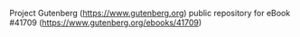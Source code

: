 Project Gutenberg (https://www.gutenberg.org) public repository for eBook #41709 (https://www.gutenberg.org/ebooks/41709)
